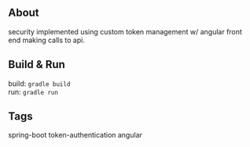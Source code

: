 ## About

security implemented using custom token management w/ angular front end making calls to api. 


## Build & Run

build: `gradle build`  
run:   `gradle run`



## Tags
spring-boot token-authentication angular